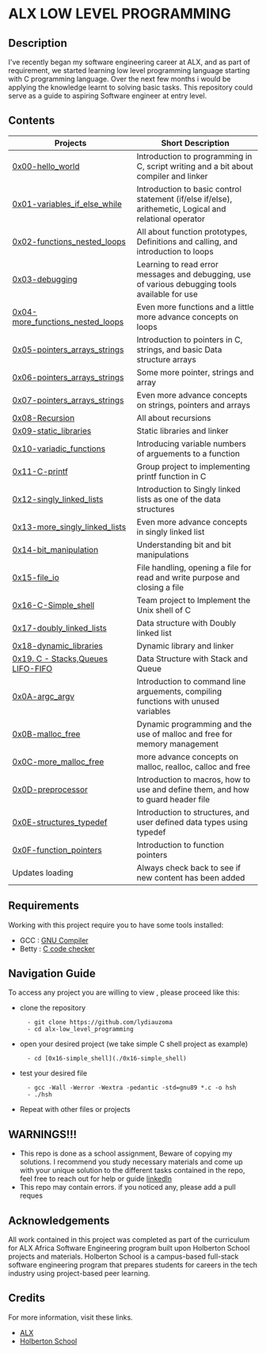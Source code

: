 # ALX LOW LEVEL PROGRAMMING

## Description
I've recently began my software engineering career at ALX, and as part of requirement, we started learning low level programming language starting with C programming language. Over the next few months i would be applying the knowledge learnt to solving basic tasks. This repository could serve as a guide to aspiring Software engineer at entry level.


## Contents

| Projects | Short Description |
| -------- | ----------------- |
| [0x00-hello_world](0x00-hello_world) | Introduction to programming in C, script writing and a bit about compiler and linker |
| [0x01-variables_if_else_while](0x01-variables_if_else_while) | Introduction to basic control statement (if/else if/else), arithemetic, Logical and relational operator |
| [0x02-functions_nested_loops](0x02-functions_nested_loops) | All about function prototypes, Definitions and calling, and introduction to loops |
| [0x03-debugging](0x03-debugging) | Learning to read error messages and debugging, use of various debugging tools available for use |
| [0x04-more_functions_nested_loops](0x04-more_functions_nested_loops) | Even more functions and a little more advance concepts on loops |
| [0x05-pointers_arrays_strings](0x05-pointers_arrays_strings) | Introduction to pointers in C, strings, and basic Data structure arrays |
| [0x06-pointers_arrays_strings](0x06-pointers_arrays_strings) | Some more pointer, strings and array |
| [0x07-pointers_arrays_strings](0x07-pointers_arrays_strings) | Even more advance concepts on strings, pointers and arrays |
| [0x08-Recursion](0x08-recursion) | All about recursions |
| [0x09-static_libraries](0x09-static_libraries) | Static libraries and linker |
| [0x10-variadic_functions](0x10-variadic_functions) | Introducing variable numbers of arguements to a function |
| [0x11-C-printf](https://github.com/Sanctus-Peter/printf) | Group project to implementing printf function in C |
| [0x12-singly_linked_lists](0x12-singly_linked_lists) | Introduction to Singly linked lists as one of the data structures |
| [0x13-more_singly_linked_lists](0x13-more_singly_linked_lists) | Even more advance concepts in singly linked list |
| [0x14-bit_manipulation](0x14-bit_manipulation) | Understanding bit and bit manipulations |
| [0x15-file_io](0x15-file_io) | File handling, opening a file for read and write purpose and closing a file |
| [0x16-C-Simple_shell](https://github.com/mamt4real/simple_shell) | Team project to Implement the Unix shell of C |
| [0x17-doubly_linked_lists](0x17-doubly_linked_lists) | Data structure with Doubly linked list |
| [0x18-dynamic_libraries](0x18-dynamic_libraries) | Dynamic library and linker |
| [0x19. C - Stacks,Queues LIFO-FIFO](./0x19-stacks_queues_lifo_fifo) | Data Structure with Stack and Queue |
| [0x0A-argc_argv](0x0A-argc_argv) | Introduction to command line arguements, compiling functions with unused variables |
| [0x0B-malloc_free](0x0B-malloc_free) | Dynamic programming and the use of malloc and free for memory management |
| [0x0C-more_malloc_free](0x0C-more_malloc_free) | more advance concepts on malloc, realloc, calloc and free |
| [0x0D-preprocessor](0x0D-preprocessor) | Introduction to macros, how to use and define them, and how to guard header file |
| [0x0E-structures_typedef](0x0E-structures_typedef) | Introduction to structures, and user defined data types using typedef |
| [0x0F-function_pointers](0x0F-function_pointers) | Introduction to function pointers |
| Updates loading | Always check back to see if new content has been added |


## Requirements

Working with this project require you to have some tools installed:
* GCC : [GNU Compiler](https://gcc.gnu.org/)
* Betty  : [C code checker](https://github.com/holbertonschool/Betty.git)


## Navigation Guide

To access any project you are willing to view , please proceed like this:

* clone the repository


        - git clone https://github.com/lydiauzoma
        - cd alx-low_level_programming


* open your desired project (we take simple C shell  project as example)



        - cd [0x16-simple_shell](./0x16-simple_shell)


* test your desired file


        - gcc -Wall -Werror -Wextra -pedantic -std=gnu89 *.c -o hsh
        - ./hsh

* Repeat with other files or projects

## WARNINGS!!!

* This repo is done as a school assignment, Beware of copying my solutions. I recommend you study necessary materials and come up with your unique solution to the different tasks contained in the repo, feel free to reach out for help or guide [linkedln](https://www.linkedin.com/in/ejiofor-sanctus)
* This repo may contain errors. if you noticed any, please add a pull reques

## Acknowledgements

All work contained in this project was completed as part of the curriculum for ALX Africa Software Engineering program built upon Holberton School projects and materials. Holberton School is a campus-based full-stack software engineering program that prepares students for careers in the tech industry using project-based peer learning. 


## Credits 
For more information, visit these links.

* [ALX ](https://www.alxafrica.com/)
* [Holberton School](https://www.holbertonschool.com/)
